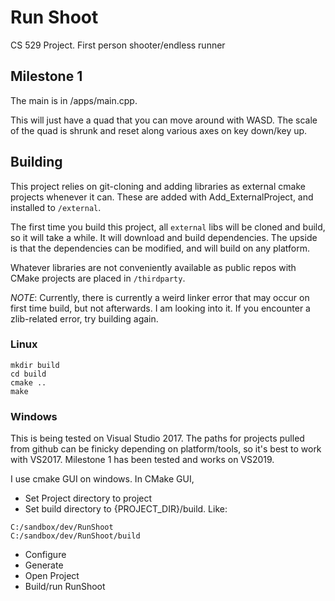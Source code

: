 # Run Shoot

CS 529 Project. First person shooter/endless runner

## Milestone 1

The main is in /apps/main.cpp.

This will just have a quad that you can move around with WASD.
The scale of the quad is shrunk and reset along various axes on key down/key up. 


## Building

This project relies on git-cloning and adding libraries as external cmake projects whenever it can. 
These are added with Add_ExternalProject, and installed to `/external`. 

The first time you build this project, all `external` libs will be cloned and build, so it will take a while.
It will download and build dependencies. The upside is that the dependencies can be modified, and will build 
on any platform.

Whatever libraries are not conveniently available as public repos with CMake projects are placed in `/thirdparty`. 

*NOTE*: Currently, there is currently a weird linker error that may occur on first time build, but not afterwards. I am looking into it. 
If you encounter a zlib-related error, try building again. 


### Linux

```
mkdir build
cd build
cmake ..
make
```

### Windows

This is being tested on Visual Studio 2017. The paths for projects pulled from github can be finicky depending 
on platform/tools, so it's best to work with VS2017. Milestone 1 has been tested and works on VS2019.

I use cmake GUI on windows. In CMake GUI,

* Set Project directory to project
* Set build directory to {PROJECT_DIR}/build. Like:
```
C:/sandbox/dev/RunShoot
C:/sandbox/dev/RunShoot/build
```
* Configure
* Generate
* Open Project
* Build/run RunShoot